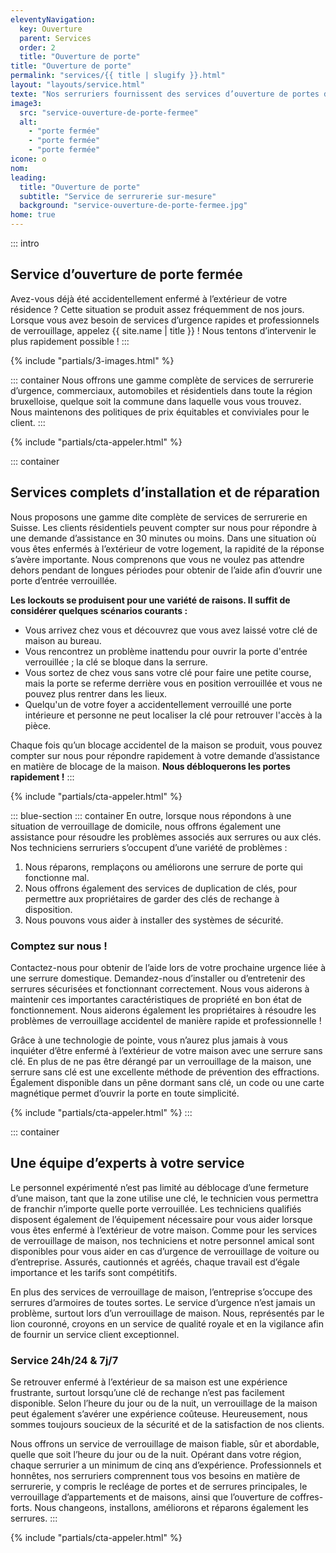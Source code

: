 ```yaml
---
eleventyNavigation:
  key: Ouverture
  parent: Services
  order: 2
  title: "Ouverture de porte"
title: "Ouverture de porte"
permalink: "services/{{ title | slugify }}.html"
layout: "layouts/service.html"
texte: "Nos serruriers fournissent des services d’ouverture de portes depuis de nombreuses années. Coincés à l’extérieur de votre maison ? Nous sommes là pour vous."
image3:
  src: "service-ouverture-de-porte-fermee"
  alt:
    - "porte fermée"
    - "porte fermée"
    - "porte fermée"
icone: o
nom:
leading:
  title: "Ouverture de porte"
  subtitle: "Service de serrurerie sur-mesure"
  background: "service-ouverture-de-porte-fermee.jpg"
home: true
---
```


::: intro

## Service d’ouverture de porte fermée

Avez-vous déjà été accidentellement enfermé à l’extérieur de votre résidence ? Cette situation se produit assez fréquemment de nos jours. Lorsque vous avez besoin de services d’urgence rapides et professionnels de verrouillage, appelez {{ site.name | title }} ! Nous tentons d’intervenir le plus rapidement possible !
:::

{% include "partials/3-images.html" %}

::: container
Nous offrons une gamme complète de services de serrurerie d’urgence, commerciaux, automobiles et résidentiels dans toute la région bruxelloise, quelque soit la commune dans laquelle vous vous trouvez. Nous maintenons des politiques de prix équitables et conviviales pour le client.
:::

{% include "partials/cta-appeler.html" %}

::: container

## Services complets d’installation et de réparation

Nous proposons une gamme dite complète de services de serrurerie en Suisse. Les clients résidentiels peuvent compter sur nous pour répondre à une demande d’assistance en 30 minutes ou moins. Dans une situation où vous êtes enfermés à l’extérieur de votre logement, la rapidité de la réponse s’avère importante. Nous comprenons que vous ne voulez pas attendre dehors pendant de longues périodes pour obtenir de l’aide afin d’ouvrir une porte d’entrée verrouillée.

**Les lockouts se produisent pour une variété de raisons. Il suffit de considérer quelques scénarios courants :**

- Vous arrivez chez vous et découvrez que vous avez laissé votre clé de maison au bureau.
- Vous rencontrez un problème inattendu pour ouvrir la porte d'entrée verrouillée ; la clé se bloque dans la serrure.
- Vous sortez de chez vous sans votre clé pour faire une petite course, mais la porte se referme derrière vous en position verrouillée et vous ne pouvez plus rentrer dans les lieux.
- Quelqu'un de votre foyer a accidentellement verrouillé une porte intérieure et personne ne peut localiser la clé pour retrouver l'accès à la pièce.

Chaque fois qu’un blocage accidentel de la maison se produit, vous pouvez compter sur nous pour répondre rapidement à votre demande d’assistance en matière de blocage de la maison. **Nous débloquerons les portes rapidement !**
:::

{% include "partials/cta-appeler.html" %}

::: blue-section
::: container
En outre, lorsque nous répondons à une situation de verrouillage de domicile, nous offrons également une assistance pour résoudre les problèmes associés aux serrures ou aux clés. Nos techniciens serruriers s’occupent d’une variété de problèmes :

1. Nous réparons, remplaçons ou améliorons une serrure de porte qui fonctionne mal.
2. Nous offrons également des services de duplication de clés, pour permettre aux propriétaires de garder des clés de rechange à disposition.
3. Nous pouvons vous aider à installer des systèmes de sécurité.

### Comptez sur nous !

Contactez-nous pour obtenir de l’aide lors de votre prochaine urgence liée à une serrure domestique. Demandez-nous d’installer ou d’entretenir des serrures sécurisées et fonctionnant correctement. Nous vous aiderons à maintenir ces importantes caractéristiques de propriété en bon état de fonctionnement. Nous aiderons également les propriétaires à résoudre les problèmes de verrouillage accidentel de manière rapide et professionnelle !

Grâce à une technologie de pointe, vous n’aurez plus jamais à vous inquiéter d’être enfermé à l’extérieur de votre maison avec une serrure sans clé. En plus de ne pas être dérangé par un verrouillage de la maison, une serrure sans clé est une excellente méthode de prévention des effractions. Également disponible dans un pêne dormant sans clé, un code ou une carte magnétique permet d’ouvrir la porte en toute simplicité.

{% include "partials/cta-appeler.html" %}
:::

::: container

## Une équipe d’experts à votre service

Le personnel expérimenté n’est pas limité au déblocage d’une fermeture d’une maison, tant que la zone utilise une clé, le technicien vous permettra de franchir n’importe quelle porte verrouillée. Les techniciens qualifiés disposent également de l’équipement nécessaire pour vous aider lorsque vous êtes enfermé à l’extérieur de votre maison. Comme pour les services de verrouillage de maison, nos techniciens et notre personnel amical sont disponibles pour vous aider en cas d’urgence de verrouillage de voiture ou d’entreprise. Assurés, cautionnés et agréés, chaque travail est d’égale importance et les tarifs sont compétitifs.

En plus des services de verrouillage de maison, l’entreprise s’occupe des serrures d’armoires de toutes sortes. Le service d’urgence n’est jamais un problème, surtout lors d’un verrouillage de maison. Nous, représentés par le lion couronné, croyons en un service de qualité royale et en la vigilance afin de fournir un service client exceptionnel.

### Service 24h/24 & 7j/7

Se retrouver enfermé à l’extérieur de sa maison est une expérience frustrante, surtout lorsqu’une clé de rechange n’est pas facilement disponible. Selon l’heure du jour ou de la nuit, un verrouillage de la maison peut également s’avérer une expérience coûteuse. Heureusement, nous sommes toujours soucieux de la sécurité et de la satisfaction de nos clients.

Nous offrons un service de verrouillage de maison fiable, sûr et abordable, quelle que soit l’heure du jour ou de la nuit. Opérant dans votre région, chaque serrurier a un minimum de cinq ans d’expérience. Professionnels et honnêtes, nos serruriers comprennent tous vos besoins en matière de serrurerie, y compris le recléage de portes et de serrures principales, le verrouillage d’appartements et de maisons, ainsi que l’ouverture de coffres-forts. Nous changeons, installons, améliorons et réparons également les serrures.
:::

{% include "partials/cta-appeler.html" %}

